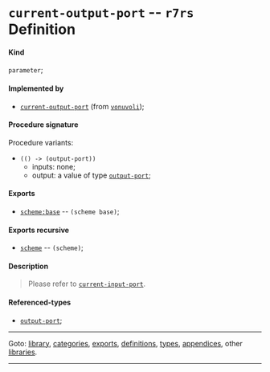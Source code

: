 

<a id='definition__r7rs__current-output-port'></a>

# `current-output-port` -- `r7rs` Definition


<a id='definition__r7rs__current-output-port__kind'></a>

#### Kind

`parameter`;


<a id='definition__r7rs__current-output-port__implemented-by'></a>

#### Implemented by

 * [`current-output-port`](../../vonuvoli/definitions/current-output-port.md#definition__vonuvoli__current-output-port) (from [`vonuvoli`](../../vonuvoli/_index.md#library__vonuvoli));


<a id='definition__r7rs__current-output-port__procedure-signature'></a>

#### Procedure signature

Procedure variants:
 * `(() -> (output-port))`
   * inputs: none;
   * output: a value of type [`output-port`](../../r7rs/types/output-port.md#type__r7rs__output-port);


<a id='definition__r7rs__current-output-port__exports'></a>

#### Exports

 * [`scheme:base`](../../r7rs/exports/scheme_3a_base.md#export__r7rs__scheme_3a_base) -- `(scheme base)`;


<a id='definition__r7rs__current-output-port__exports-recursive'></a>

#### Exports recursive

 * [`scheme`](../../r7rs/exports/scheme.md#export__r7rs__scheme) -- `(scheme)`;


<a id='definition__r7rs__current-output-port__description'></a>

#### Description

> Please refer to [`current-input-port`](../../r7rs/definitions/current-input-port.md#definition__r7rs__current-input-port).


<a id='definition__r7rs__current-output-port__referenced-types'></a>

#### Referenced-types

 * [`output-port`](../../r7rs/types/output-port.md#type__r7rs__output-port);

----

Goto: [library](../../r7rs/_index.md#library__r7rs), [categories](../../r7rs/categories/_index.md#toc__r7rs__categories), [exports](../../r7rs/exports/_index.md#toc__r7rs__exports), [definitions](../../r7rs/definitions/_index.md#toc__r7rs__definitions), [types](../../r7rs/types/_index.md#toc__r7rs__types), [appendices](../../r7rs/appendices/_index.md#toc__r7rs__appendices), other [libraries](../../_libraries.md#toc__libraries).

----

